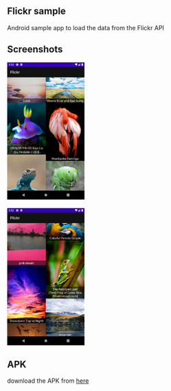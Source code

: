 ## Flickr sample
Android sample app to load the data from the Flickr API

## Screenshots
<img src='./data/Screenshot_1607257411.png' height='320px' />
<br/><br/>
<img src='./data/Screenshot_1607257418.png' height='320px' />

## APK
download the APK from [here](https://github.com/deepak786/flickr-sample-android/data/app-debug.apk)
